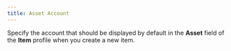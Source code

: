 ```yaml
---
title: Asset Account
---
```



Specify the account that should be displayed by default in the **Asset** field of the **Item**  profile when you create a new item.
